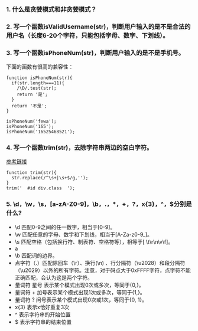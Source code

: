 ### 1. 什么是贪婪模式和非贪婪模式？

### 2. 写一个函数isValidUsername(str)，判断用户输入的是不是合法的用户名（长度6-20个字符，只能包括字母、数字、下划线）。

### 3. 写一个函数isPhoneNum(str)，判断用户输入的是不是手机号。
下面的函数有很高的兼容性：

```
function isPhoneNum(str){
  if(str.length===11){
    /\D/.test(str);
    return '是';
  }
  return '不是';
}

isPhoneNum('fewa');
isPhoneNum('165');
isPhoneNum('16525468521');
```

### 4. 写一个函数trim(str)，去除字符串两边的空白字符。
[参考链接](https://wangdoc.com/javascript/stdlib/regexp.html#stringprototypereplace)

```
function trim(str){
  str.replace(/^\s+|\s+$/g,'');
}
trim('  #id div.class  ');
```

### 5. \d，\w，\s，[a-zA-Z0-9]，\b，.，*，+，?，x{3}，^，$分别是什么?
* \d 匹配0-9之间的任一数字，相当于[0-9]。
* \w 匹配任意的字母、数字和下划线，相当于[A-Za-z0-9_]。
* \s 匹配空格（包括换行符、制表符、空格符等），相等于[ \t\r\n\v\f]。
* a 
* \b 匹配词的边界。
* 点字符（.）匹配除回车（\r）、换行(\n) 、行分隔符（\u2028）和段分隔符（\u2029）以外的所有字符。注意，对于码点大于0xFFFF字符，点字符不能正确匹配，会认为这是两个字符。
*  量词符 星号  表示某个模式出现0次或多次，等同于{0,}。
*  量词符 + 加号表示某个模式出现1次或多次，等同于{1,}。
*  量词符 ? 问号表示某个模式出现0次或1次，等同于{0, 1}。
*  x{3} 表示x恰好重复3次
* ^ 表示字符串的开始位置
* $ 表示字符串的结束位置


